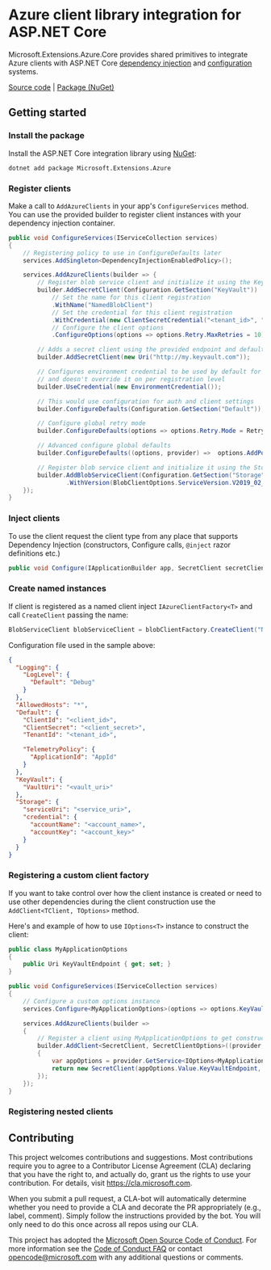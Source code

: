 # Azure client library integration for ASP.NET Core

Microsoft.Extensions.Azure.Core provides shared primitives to integrate Azure clients with ASP.NET Core [dependency injection][dependency_injection] and [configuration][configuration] systems.

[Source code][source_root] | [Package (NuGet)][package]

## Getting started

### Install the package

Install the ASP.NET Core integration library using [NuGet][nuget]:

```
dotnet add package Microsoft.Extensions.Azure
```

### Register clients

Make a call to `AddAzureClients` in your app's `ConfigureServices` method. You can use the provided builder to register client instances with your dependency injection container.

```C# Snippet:ConfigureServices
public void ConfigureServices(IServiceCollection services)
{
    // Registering policy to use in ConfigureDefaults later
    services.AddSingleton<DependencyInjectionEnabledPolicy>();

    services.AddAzureClients(builder => {
        // Register blob service client and initialize it using the KeyVault section of configuration
        builder.AddSecretClient(Configuration.GetSection("KeyVault"))
            // Set the name for this client registration
            .WithName("NamedBlobClient")
            // Set the credential for this client registration
            .WithCredential(new ClientSecretCredential("<tenant_id>", "<client_id>", "<client_secret>"))
            // Configure the client options
            .ConfigureOptions(options => options.Retry.MaxRetries = 10);

        // Adds a secret client using the provided endpoint and default credential set later
        builder.AddSecretClient(new Uri("http://my.keyvault.com"));

        // Configures environment credential to be used by default for all clients that require TokenCredential
        // and doesn't override it on per registration level
        builder.UseCredential(new EnvironmentCredential());

        // This would use configuration for auth and client settings
        builder.ConfigureDefaults(Configuration.GetSection("Default"));

        // Configure global retry mode
        builder.ConfigureDefaults(options => options.Retry.Mode = RetryMode.Exponential);

        // Advanced configure global defaults
        builder.ConfigureDefaults((options, provider) =>  options.AddPolicy(provider.GetService<DependencyInjectionEnabledPolicy>(), HttpPipelinePosition.PerCall));

        // Register blob service client and initialize it using the Storage section of configuration
        builder.AddBlobServiceClient(Configuration.GetSection("Storage"))
                .WithVersion(BlobClientOptions.ServiceVersion.V2019_02_02);
    });
}
```

### Inject clients

To use the client request the client type from any place that supports Dependency Injection (constructors, Configure calls, `@inject` razor definitions etc.)

```C# Snippet:Inject
public void Configure(IApplicationBuilder app, SecretClient secretClient, IAzureClientFactory<BlobServiceClient> blobClientFactory)
```

### Create named instances

If client is registered as a named client inject `IAzureClientFactory<T>` and call `CreateClient` passing the name:

```C# Snippet:ResolveNamed
BlobServiceClient blobServiceClient = blobClientFactory.CreateClient("NamedBlobClient");
```

Configuration file used in the sample above:

``` json
{
  "Logging": {
    "LogLevel": {
      "Default": "Debug"
    }
  },
  "AllowedHosts": "*",
  "Default": {
    "ClientId": "<client_id>",
    "ClientSecret": "<client_secret>",
    "TenantId": "<tenant_id>",

    "TelemetryPolicy": {
      "ApplicationId": "AppId"
    }
  },
  "KeyVault": {
    "VaultUri": "<vault_uri>"
  },
  "Storage": {
    "serviceUri": "<service_uri>",
    "credential": {
      "accountName": "<account_name>",
      "accountKey": "<account_key>"
    }
  }
}
```

### Registering a custom client factory

If you want to take control over how the client instance is created or need to use other dependencies during the client construction use the `AddClient<TClient, TOptions>` method.

Here's and example of how to use `IOptions<T>` instance to construct the client:

```C# Snippet:UsingOptionsForClientConstruction
public class MyApplicationOptions
{
    public Uri KeyVaultEndpoint { get; set; }
}

public void ConfigureServices(IServiceCollection services)
{
    // Configure a custom options instance
    services.Configure<MyApplicationOptions>(options => options.KeyVaultEndpoint = new Uri("http://localhost/"));

    services.AddAzureClients(builder =>
    {
        // Register a client using MyApplicationOptions to get constructor parameters
        builder.AddClient<SecretClient, SecretClientOptions>((provider, credential, options) =>
        {
            var appOptions = provider.GetService<IOptions<MyApplicationOptions>>();
            return new SecretClient(appOptions.Value.KeyVaultEndpoint, credential, options);
        });
    });
}
```

### Registering nested clients



## Contributing
This project welcomes contributions and suggestions. Most contributions require you to agree to a Contributor License Agreement (CLA) declaring that you have the right to, and actually do, grant us the rights to use your contribution. For details, visit https://cla.microsoft.com.

When you submit a pull request, a CLA-bot will automatically determine whether you need to provide a CLA and decorate the PR appropriately (e.g., label, comment). Simply follow the instructions provided by the bot. You will only need to do this once across all repos using our CLA.

This project has adopted the [Microsoft Open Source Code of Conduct][code_of_conduct]. For more information see the [Code of Conduct FAQ][code_of_conduct_faq] or contact opencode@microsoft.com with any additional questions or comments.


<!-- LINKS -->
[source_root]: https://github.com/Azure/azure-sdk-for-net/tree/master/sdk/extensions/Microsoft.Extensions.Azure/src
[nuget]: https://www.nuget.org/
[package]: https://www.nuget.org/packages/Microsoft.Extensions.Azure/
[configuration]: https://docs.microsoft.com/aspnet/core/fundamentals/configuration/?view=aspnetcore-3.0
[dependency_injection]: https://docs.microsoft.com/aspnet/core/fundamentals/dependency-injection?view=aspnetcore-3.0
[code_of_conduct]: https://opensource.microsoft.com/codeofconduct/
[code_of_conduct_faq]: https://opensource.microsoft.com/codeofconduct/faq/
